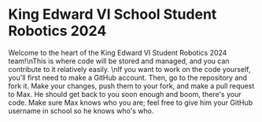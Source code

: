 # King Edward VI School Student Robotics 2024
Welcome to the heart of the King Edward VI Student Robotics 2024 team!\nThis is where code will be stored and managed, and you can contribute to it relatively easily.
\nIf you want to work on the code yourself, you'll first need to make a GitHub account. Then, go to the repository and fork it. Make your changes, push them to your fork, and make a pull request to Max. He should get back to you soon enough and boom, there's your code.
Make sure Max knows who you are; feel free to give him your GitHub username in school so he knows who's who.
